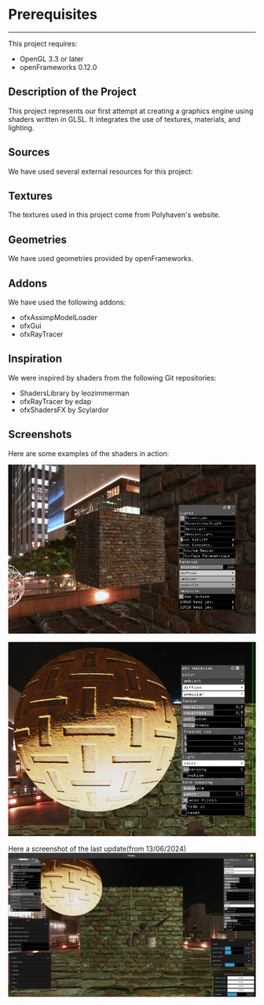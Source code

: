 # Prerequisites
------------

This project requires:
* OpenGL 3.3 or later
* openFrameworks 0.12.0

Description of the Project
-------------------------

This project represents our first attempt at creating a graphics engine using shaders written in GLSL. It integrates the use of textures, materials, and lighting.

Sources
--------

We have used several external resources for this project:

Textures
---------

The textures used in this project come from Polyhaven's website.

Geometries
------------

We have used geometries provided by openFrameworks.

Addons
------

We have used the following addons:
* ofxAssimpModelLoader
* ofxGui
* ofxRayTracer

Inspiration
-------------

We were inspired by shaders from the following Git repositories:
* ShadersLibrary by leozimmerman
* ofxRayTracer by edap
* ofxShadersFX by Scylardor

Screenshots
------------

Here are some examples of the shaders in action:

![Blinn-Phong Shader](https://raw.githubusercontent.com/irolup/Driewer/master/example_screenshots/blinn_phong_shader.png)

![PBR (Physically-Based Rendering) Shader](https://raw.githubusercontent.com/irolup/Driewer/master/example_screenshots/pbr_shader.png)

Here a screenshot of the last update(from 13/06/2024)
![Last update with menus](https://raw.githubusercontent.com/irolup/Driewer/master/example_screenshots/update_1.png)
